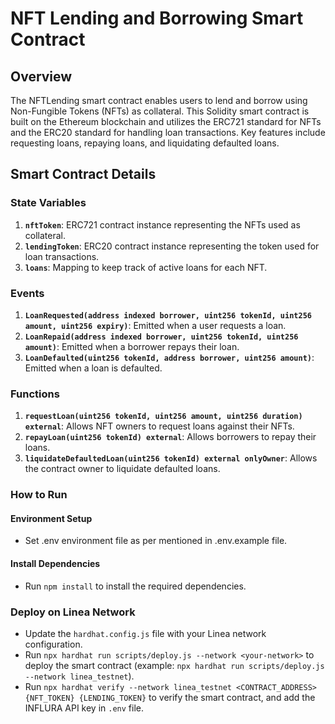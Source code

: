 # NFT Lending and Borrowing Smart Contract

## Overview

The NFTLending smart contract enables users to lend and borrow using Non-Fungible Tokens (NFTs) as collateral. This Solidity smart contract is built on the Ethereum blockchain and utilizes the ERC721 standard for NFTs and the ERC20 standard for handling loan transactions. Key features include requesting loans, repaying loans, and liquidating defaulted loans.

## Smart Contract Details

### State Variables

1. **`nftToken`**: ERC721 contract instance representing the NFTs used as collateral.
2. **`lendingToken`**: ERC20 contract instance representing the token used for loan transactions.
3. **`loans`**: Mapping to keep track of active loans for each NFT.

### Events

1. **`LoanRequested(address indexed borrower, uint256 tokenId, uint256 amount, uint256 expiry)`**: Emitted when a user requests a loan.
2. **`LoanRepaid(address indexed borrower, uint256 tokenId, uint256 amount)`**: Emitted when a borrower repays their loan.
3. **`LoanDefaulted(uint256 tokenId, address borrower, uint256 amount)`**: Emitted when a loan is defaulted.

### Functions

1. **`requestLoan(uint256 tokenId, uint256 amount, uint256 duration) external`**: Allows NFT owners to request loans against their NFTs.
2. **`repayLoan(uint256 tokenId) external`**: Allows borrowers to repay their loans.
3. **`liquidateDefaultedLoan(uint256 tokenId) external onlyOwner`**: Allows the contract owner to liquidate defaulted loans.

### How to Run

#### Environment Setup

- Set .env environment file as per mentioned in .env.example file.

#### Install Dependencies

- Run `npm install` to install the required dependencies.

### Deploy on Linea Network

- Update the `hardhat.config.js` file with your Linea network configuration.
- Run `npx hardhat run scripts/deploy.js --network <your-network>` to deploy the smart contract (example: `npx hardhat run scripts/deploy.js --network linea_testnet`).
- Run `npx hardhat verify --network linea_testnet <CONTRACT_ADDRESS> {NFT_TOKEN} {LENDING_TOKEN}` to verify the smart contract, and add the INFLURA API key in `.env` file.


